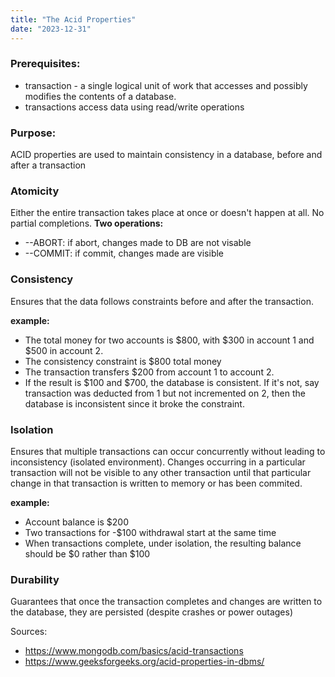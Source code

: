 ```yaml
---
title: "The Acid Properties"
date: "2023-12-31"
---
```

### Prerequisites:
- transaction - a single logical unit of work that accesses and possibly modifies the contents of a database.
- transactions access data using read/write operations

### Purpose:
ACID properties are used to maintain consistency in a database, before and after a transaction

### Atomicity
Either the entire transaction takes place at once or doesn't happen at all. No partial completions.
**Two operations:**
- --ABORT: if abort, changes made to DB are not visable
- --COMMIT: if commit, changes made are visible

### Consistency
Ensures that the data follows constraints before and after the transaction.

**example:**
- The total money for two accounts is $800, with $300 in account 1 and $500 in account 2.
- The consistency constraint is $800 total money
- The transaction transfers $200 from account 1 to account 2.
- If the result is $100 and $700, the database is consistent. If it's not, say transaction was deducted from 1 but not incremented on 2, then the database is inconsistent since it broke the constraint.

### Isolation
Ensures that multiple transactions can occur concurrently without leading to inconsistency (isolated environment). Changes occurring in a particular transaction will not be visible to any other transaction until that particular change in that transaction is written to memory or has been commited.

**example:**
- Account balance is $200
- Two transactions for -$100 withdrawal start at the same time
- When transactions complete, under isolation, the resulting balance should be $0 rather than $100

### Durability
Guarantees that once the transaction completes and changes are written to the database, they are persisted (despite crashes or power outages)



Sources:
- https://www.mongodb.com/basics/acid-transactions
- https://www.geeksforgeeks.org/acid-properties-in-dbms/
